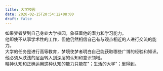 ```yaml
---
title: 大学校园
date: 2020-02-15T20:54:12+08:00
draft: false
---
```


如果梦者梦到自己身处大学校园，象征着他的潜力和学习能力。<br>
他即使不从事学术性的工作，但他仍然相信自己有与观点相近的人进行交流的能力。<br>
大学的任务是进行高等教育，梦境使梦者明白自己能获取哪些广博的经验和知识。<br>
他必须从肤浅的层面转入到深层的认知和意识领域。<br>
精神认知和正确运用这种认知的能力只能在"；生活的大学"；里得到。<br>

